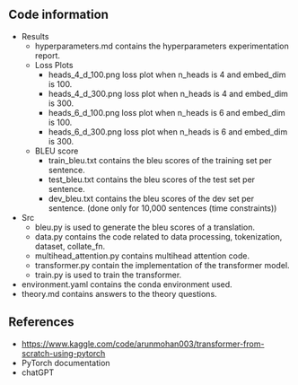 ## Code information
- Results
    - hyperparameters.md contains the hyperparameters experimentation report.
    - Loss Plots
        - heads_4_d_100.png loss plot when n_heads is 4 and embed_dim is 100.
        - heads_4_d_300.png loss plot when n_heads is 4 and embed_dim is 300.
        - heads_6_d_100.png loss plot when n_heads is 6 and embed_dim is 100.
        - heads_6_d_300.png loss plot when n_heads is 6 and embed_dim is 300.
    - BLEU score
        - train_bleu.txt contains the bleu scores of the training set per sentence.
        - test_bleu.txt contains the bleu scores of the test set per sentence.
        - dev_bleu.txt contains the bleu scores of the dev set per sentence. (done only for 10,000 sentences (time constraints))
- Src
    - bleu.py is used to generate the bleu scores of a translation.
    - data.py contains the code related to data processing, tokenization, dataset, collate_fn.
    - multihead_attention.py contains multihead attention code.
    - transformer.py contain the implementation of the transformer model.
    - train.py is used to train the transformer.
- environment.yaml contains the conda environment used.
- theory.md contains answers to the theory questions.

## References
- https://www.kaggle.com/code/arunmohan003/transformer-from-scratch-using-pytorch
- PyTorch documentation
- chatGPT